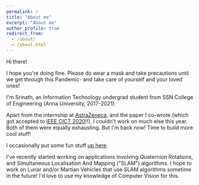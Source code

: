 ```yaml
---
permalink: /
title: "About me"
excerpt: "About me"
author_profile: true
redirect_from: 
  - /about/
  - /about.html
---
```


Hi there!

I hope you're doing fine. Please do wear a mask and take precautions until we get through this Pandemic- and take care of yourself and your loved ones!

I'm Srinath, an Information Technology undergrad student from SSN College of Engineering (Anna University, 2017-2021).

Apart from the internship at [AstraZeneca](https://www.linkedin.com/company/astrazeneca/), and the paper I co-wrote (which got accepted to [IEEE CICT 2020](http://www.cict2020.iiitdm.ac.in/)!!), I couldn't work on much else this year. Both of them were equally exhausting. But I'm back now! Time to build more cool stuff! 

I occasionally put some fun stuff [up here](https://srinathvrao.github.io/year-archive/).

I've recently started working on applications involving Quaternion Rotations, and Simultaneous Localisation And Mapping ("SLAM") algorithms. I hope to work on Lunar and/or Martian Vehicles that use SLAM algorithms sometime in the future! I'd love to use my knowledge of Computer Vision for this.
